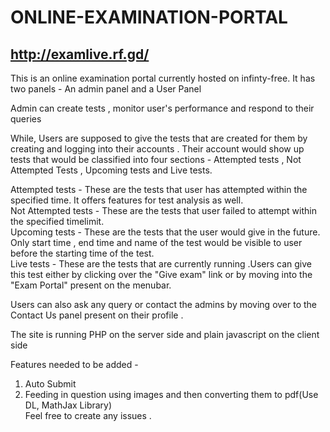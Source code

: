 # ONLINE-EXAMINATION-PORTAL
## http://examlive.rf.gd/
This is an online examination portal currently hosted on infinty-free.
It has two panels - An admin panel and a User Panel 

Admin can create tests , monitor user's performance and respond to their queries 

While, Users are supposed to give the tests that are created for them by creating and logging into their accounts . Their account would show up tests that would be classified into four sections - Attempted tests , Not Attempted Tests , Upcoming tests and Live tests.  

Attempted tests - These are the tests that user has attempted within the specified time. It offers features for test analysis as well.  
Not Attempted tests - These are the tests that user failed to attempt within the specified timelimit.  
Upcoming tests - These are the tests that the user would give in the future. Only start time  , end time and name of the test would be visible to user before the starting time of the test.    
Live tests - These are the tests that are currently running .Users can give this test either by clicking over the "Give exam" link or by moving into the "Exam Portal" present on the menubar.  

Users can also ask any query or contact the admins by moving over to the Contact Us panel present on their profile .  

The site is running PHP on the server side and plain javascript on the client side 

Features needed to be added - 
1) Auto Submit 
2) Feeding in question using images and then converting them to pdf(Use DL, MathJax Library)  
Feel free to create any issues .
